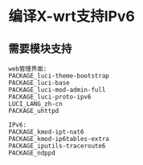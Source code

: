 # 编译X-wrt支持IPv6

## 需要模块支持
```
web管理界面:
PACKAGE_luci-theme-bootstrap
PACKAGE_luci-base
PACKAGE_luci-mod-admin-full
PACKAGE_luci-proto-ipv6
LUCI_LANG_zh-cn
PACKAGE_uhttpd
```
```
IPv6:
PACKAGE_kmod-ipt-nat6
PACKAGE_kmod-ip6tables-extra
PACKAGE_iputils-traceroute6
PACKAGE_ndppd
```

